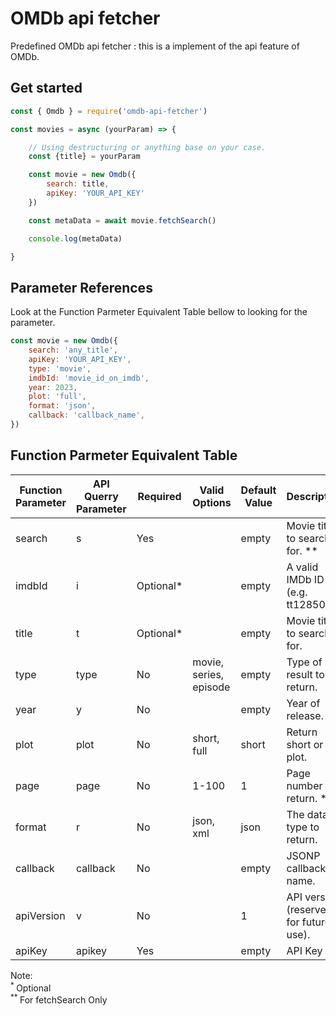 # OMDb api fetcher

Predefined OMDb api fetcher : this is a implement of the api feature of OMDb.

## Get started

```js
const { Omdb } = require('omdb-api-fetcher')

const movies = async (yourParam) => {

    // Using destructuring or anything base on your case.
    const {title} = yourParam

    const movie = new Omdb({
        search: title,
        apiKey: 'YOUR_API_KEY'
    })

    const metaData = await movie.fetchSearch()

    console.log(metaData)

}
```

## Parameter References

Look at the Function Parmeter Equivalent Table bellow to looking for the parameter.

```js
const movie = new Omdb({
    search: 'any_title',
    apiKey: 'YOUR_API_KEY',
    type: 'movie',
    imdbId: 'movie_id_on_imdb',
    year: 2023,
    plot: 'full',
    format: 'json',
    callback: 'callback_name',
})
```

## Function Parmeter Equivalent Table

| **Function Parameter** | **API Querry Parameter** | **Required** | **Valid Options**      | **Default Value** | **Description**                        |
|------------------------|----------------------|--------------|------------------------|-------------------|----------------------------------------|
| search                 | s                    | Yes          |                        | empty           | Movie title to search for. **         |
| imdbId                 | i                    | Optional*    |                        | empty           | A valid IMDb ID (e.g. tt1285016)       |
| title                  | t                    | Optional*    |                        | empty           | Movie title to search for.             |
| type                   | type                 | No           | movie, series, episode | empty           | Type of result to return.              |
| year                   | y                    | No           |                        | empty           | Year of release.                       |
| plot                   | plot                 | No           | short, full            | short             | Return short or full plot.             |
| page                   | page                 | No           | 1-100                  | 1                 | Page number to return. **              |
| format                 | r                    | No           | json, xml              | json              | The data type to return.               |
| callback               | callback             | No           |                        | empty           | JSONP callback name.                   |
| apiVersion             | v                    | No           |                        | 1                 | API version (reserved for future use). |
| apiKey                 | apikey               | Yes          |                        | empty               | API Key                                |

Note:  
<sup> * </sup> Optional  
<sup> ** </sup> For fetchSearch Only
